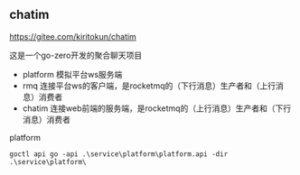 ## chatim
https://gitee.com/kiritokun/chatim

这是一个go-zero开发的聚合聊天项目

- platform  模拟平台ws服务端
- rmq 连接平台ws的客户端，是rocketmq的（下行消息）生产者和（上行消息）消费者
- chatim 连接web前端的服务端，是rocketmq的（上行消息）生产者和（下行消息）消费者

platform
```shell
goctl api go -api .\service\platform\platform.api -dir .\service\platform\
```